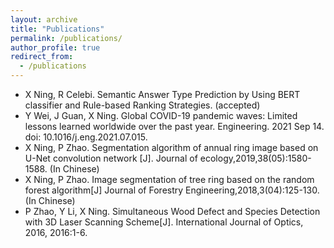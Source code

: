 ```yaml
---
layout: archive
title: "Publications"
permalink: /publications/
author_profile: true
redirect_from:
  - /publications
---
```


- X Ning, R Celebi. Semantic Answer Type Prediction by Using BERT classifier and Rule-based Ranking Strategies. (accepted)
- Y Wei, J Guan, X Ning. Global COVID-19 pandemic waves: Limited lessons learned worldwide over the past year. Engineering. 2021 Sep 14. doi: 10.1016/j.eng.2021.07.015.
- X Ning, P Zhao. Segmentation algorithm of annual ring image based on U-Net convolution network [J]. Journal of ecology,2019,38(05):1580-1588. (In Chinese)
- X Ning, P Zhao. Image segmentation of tree ring based on the random forest algorithm[J] Journal of Forestry Engineering,2018,3(04):125-130. (In Chinese)
- P Zhao, Y Li, X Ning. Simultaneous Wood Defect and Species Detection with 3D Laser Scanning Scheme[J]. International Journal of Optics, 2016, 2016:1-6.